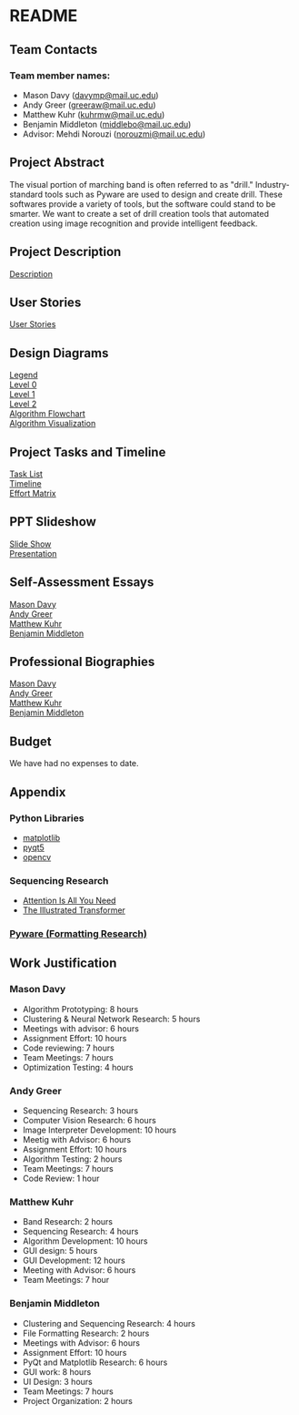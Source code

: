 # README
## Team Contacts
### Team member names:
- Mason Davy (davymp@mail.uc.edu)
- Andy Greer (greeraw@mail.uc.edu)
- Matthew Kuhr (kuhrmw@mail.uc.edu)
- Benjamin Middleton (middlebo@mail.uc.edu)
- Advisor: Mehdi Norouzi (norouzmi@mail.uc.edu)
## Project Abstract
The visual portion of marching band is often referred to as "drill." Industry-standard tools such as Pyware are used to
design and create drill. These softwares provide a variety of tools, but the software could stand to be smarter.
We want to create a set of drill creation tools that automated creation using image recognition and provide intelligent
feedback.

## Project Description
[Description](description.md)
## User Stories
[User Stories](User_Stories.md)
## Design Diagrams
[Legend](Design_Diagrams/Legend.md)\
[Level 0](Design_Diagrams/Design_Diagrams-D0.png)\
[Level 1](Design_Diagrams/Design_Diagrams-D1.png)\
[Level 2](Design_Diagrams/Design_Diagrams-D2.png)\
[Algorithm Flowchart](Design_Diagrams/Design_Diagrams-Solver_Algorithm.png)\
[Algorithm Visualization](Design_Diagrams/visualization.md)
## Project Tasks and Timeline
[Task List](TaskList.md)\
[Timeline](homework_essays/milestone_timeline_effort.md)\
[Effort Matrix](homework_essays/milestone_timeline_effort.md)
## PPT Slideshow
[Slide Show](drillcreator_presentation_10-27.pptx)\
[Presentation](https://www.youtube.com/watch?v=0QAcsUOLSP8)
## Self-Assessment Essays
[Mason Davy](homework_essays/Mason_Davy_Capstone_Assessment.pdf)\
[Andy Greer](homework_essays/Andy_Greer_Individual_Capstone_Assessment.pdf)\
[Matthew Kuhr](<homework_essays/Matthew Kuhr Assessment.pdf>)\
[Benjamin Middleton](homework_essays/Middleton_Capstone_Assessment.pdf)
## Professional Biographies
[Mason Davy](mason_davy_biography.md)\
[Andy Greer](Andy_Greer_Personal_Biography.md)\
[Matthew Kuhr](<Matthew Kuhr Bio.md>)\
[Benjamin Middleton](biography_middleton.md)
## Budget
We have had no expenses to date.
## Appendix
### Python Libraries
- [matplotlib](https://github.com/matplotlib/matplotlib)
- [pyqt5](https://www.riverbankcomputing.com/software/pyqt/)
- [opencv](https://github.com/opencv/opencv-python)
### Sequencing Research
- [Attention Is All You Need](https://proceedings.neurips.cc/paper/2017/file/3f5ee243547dee91fbd053c1c4a845aa-Paper.pdf)
- [The Illustrated Transformer](https://jalammar.github.io/illustrated-transformer/)
### [Pyware (Formatting Research)](https://www.pyware.com/)
## Work Justification
### Mason Davy
- Algorithm Prototyping: 8 hours
- Clustering & Neural Network Research: 5 hours
- Meetings with advisor: 6 hours
- Assignment Effort: 10 hours
- Code reviewing: 7 hours
- Team Meetings: 7 hours
- Optimization Testing: 4 hours
### Andy Greer
 - Sequencing  Research: 3 hours
 - Computer Vision Research: 6 hours
 - Image Interpreter Development: 10 hours
 - Meetig with Advisor: 6 hours
 - Assignment Effort: 10 hours
 - Algorithm Testing: 2 hours
 - Team Meetings: 7 hours
 - Code Review: 1 hour
### Matthew Kuhr
- Band Research: 2 hours
- Sequencing Research: 4 hours
- Algorithm Development: 10 hours
- GUI design: 5 hours
- GUI Development: 12 hours
- Meeting with Advisor: 6 hours
- Team Meetings: 7 hour
### Benjamin Middleton
- Clustering and Sequencing Research: 4 hours
- File Formatting Research: 2 hours
- Meetings with Advisor: 6 hours
- Assignment Effort: 10 hours
- PyQt and Matplotlib Research: 6 hours
- GUI work: 8 hours
- UI Design: 3 hours
- Team Meetings: 7 hours
- Project Organization: 2 hours
